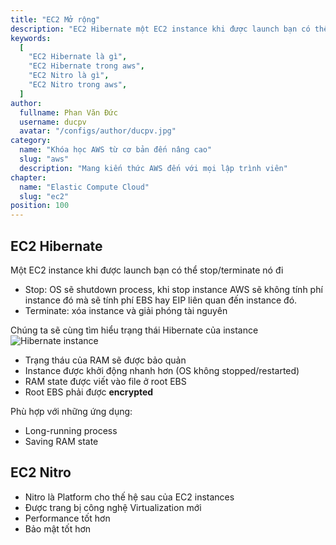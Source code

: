```yaml
---
title: "EC2 Mở rộng"
description: "EC2 Hibernate một EC2 instance khi được launch bạn có thể stop/terminate nó đi. Nitro là Platform cho thế hệ sau của EC2 instances"
keywords:
  [
    "EC2 Hibernate là gì",
    "EC2 Hibernate trong aws",
    "EC2 Nitro là gì",
    "EC2 Nitro trong aws",
  ]
author:
  fullname: Phan Văn Đức
  username: ducpv
  avatar: "/configs/author/ducpv.jpg"
category:
  name: "Khóa học AWS từ cơ bản đến nâng cao"
  slug: "aws"
  description: "Mang kiến thức AWS đến với mọi lập trình viên"
chapter:
  name: "Elastic Compute Cloud"
  slug: "ec2"
position: 100
---
```


## EC2 Hibernate

Một EC2 instance khi được launch bạn có thể stop/terminate nó đi

- Stop: OS sẽ shutdown process, khi stop instance AWS sẽ không tính phí instance đó mà sẽ tính phí EBS hay EIP liên quan đến instance đó.
- Terminate: xóa instance và giải phóng tài nguyên

Chúng ta sẽ cùng tìm hiểu trạng thái Hibernate của instance ![Hibernate instance](https://docs.aws.amazon.com/AWSEC2/latest/UserGuide/images/hibernation-flow.png)

- Trạng tháu của RAM sẽ được bảo quản
- Instance được khởi động nhanh hơn (OS không stopped/restarted)
- RAM state được viết vào file ở root EBS
- Root EBS phải được **encrypted**

Phù hợp với những ứng dụng:

- Long-running process
- Saving RAM state

## EC2 Nitro

- Nitro là Platform cho thế hệ sau của EC2 instances
- Được trang bị công nghệ Virtualization mới
- Performance tốt hơn
- Bảo mật tốt hơn
